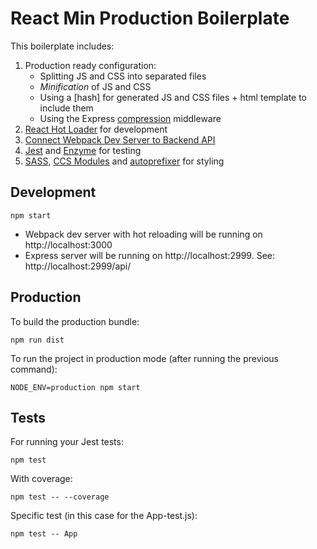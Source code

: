 # React Min Production Boilerplate

This boilerplate includes:
 
1. Production ready configuration:
    - Splitting JS and CSS into separated files
    - *Minification* of JS and CSS
    - Using a [hash] for generated JS and CSS files + html template to include them
    - Using the Express [compression](https://github.com/expressjs/compression) middleware
2. [React Hot Loader](https://github.com/gaearon/react-hot-loader) for development
3. [Connect Webpack Dev Server to Backend API](http://nikolay.rocks/2016-01-13-connect-webpack-to-backend)
4. [Jest](https://facebook.github.io/jest/) and [Enzyme](https://github.com/airbnb/enzyme) for testing
5. [SASS](http://sass-lang.com/), [CCS Modules](https://github.com/css-modules/css-modules) and [autoprefixer](https://github.com/postcss/autoprefixer) for styling

## Development

```
npm start
```

- Webpack dev server with hot reloading will be running on http://localhost:3000
- Express server will be running on http://localhost:2999. See: http://localhost:2999/api/

## Production

To build the production bundle:

```
npm run dist
```

To run the project in production mode (after running the previous command):

```
NODE_ENV=production npm start
```

## Tests

For running your Jest tests: 

```
npm test
```

With coverage:

```
npm test -- --coverage
```

Specific test (in this case for the App-test.js):

```
npm test -- App
```